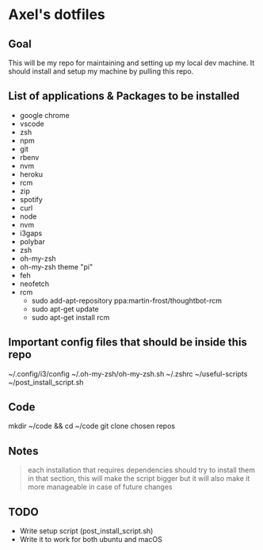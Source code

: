 # Axel's dotfiles

## Goal
This will be my repo for maintaining and setting up my local dev machine. It should install and setup my machine by pulling this repo.

## List of applications & Packages to be installed
* google chrome
* vscode
* zsh
* npm
* git
* rbenv
* nvm
* heroku
* rcm
* zip
* spotify
* curl
* node
* nvm
* i3gaps
* polybar
* zsh
* oh-my-zsh
* oh-my-zsh theme "pi"
* feh
* neofetch
* rcm
    * sudo add-apt-repository ppa:martin-frost/thoughtbot-rcm
    * sudo apt-get update
    * sudo apt-get install rcm

## Important config files that should be inside this repo
~/.config/i3/config
~/.oh-my-zsh/oh-my-zsh.sh
~/.zshrc
~/useful-scripts
~/post_install_script.sh

## Code
mkdir ~/code && cd ~/code
git clone chosen repos

## Notes
> each installation that requires dependencies should try to install them in that section, this will make the script bigger but it will also make it more manageable in case of future changes

## TODO
* Write setup script (post_install_script.sh)
* Write it to work for both ubuntu and macOS